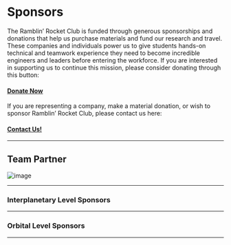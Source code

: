 # **Sponsors**


The Ramblin’ Rocket Club is funded through generous sponsorships and donations that help us purchase materials and fund our research and travel. These companies and individuals power us to give students hands-on technical and teamwork experience they need to become incredible engineers and leaders before entering the workforce. If you are interested in supporting us to continue this mission, please consider donating through this button:

#### [**Donate Now**](https://www.youtube.com/watch?v=xvFZjo5PgG0)

If you are representing a company, make a material donation, or wish to sponsor Ramblin’ Rocket Club, please contact us here:

#### [**Contact Us!**](ramblinrocketclub@gmail.com)

---
## **Team Partner** 

![image](https://user-images.githubusercontent.com/116322179/197682261-6ee284ca-bf15-45b3-8a7d-b24f40623eb2.png)

---
### **Interplanetary Level Sponsors**

---
### **Orbital Level Sponsors**

---

